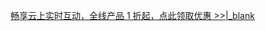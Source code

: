<div class="mk-hint">

[畅享云上实时互动，全线产品 1 折起，点此领取优惠 >>\|_blank](https://www.zego.im/activity/2100004?utm_source=console&utm_medium=textlink&utm_campaign=2100004&_channel_track_key=O0sGyfWw)
</div>
